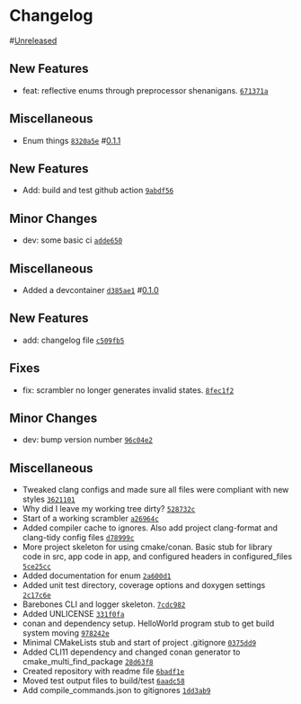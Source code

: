 # Changelog

#[Unreleased](https://github.com/bwhitchurch/CubeTimer/compare/0.1.1...HEAD)

## New Features

- feat: reflective enums through preprocessor shenanigans. [`671371a`](https://github.com/bwhitchurch/CubeTimer/commit/671371a80af9226e1778da5d8a71b2970a5b6d40)

## Miscellaneous

- Enum things [`8320a5e`](https://github.com/bwhitchurch/CubeTimer/commit/8320a5ee7d8ffa4e60959c8de8ed9dcadecc7703)
#[0.1.1](https://github.com/bwhitchurch/CubeTimer/compare/0.1.0...0.1.1)

## New Features

- Add: build and test github action [`9abdf56`](https://github.com/bwhitchurch/CubeTimer/commit/9abdf5625baa201edb13cab1a4e2500f5ac396fe)

## Minor Changes

- dev: some basic ci [`adde650`](https://github.com/bwhitchurch/CubeTimer/commit/adde6502800a7ca5425df555e5ffed572a7dab2f)

## Miscellaneous

- Added a devcontainer [`d385ae1`](https://github.com/bwhitchurch/CubeTimer/commit/d385ae1286ea190dca818ad0048f5a6c7fc1a8f2)
#[0.1.0]()

## New Features

- add: changelog file [`c509fb5`](https://github.com/bwhitchurch/CubeTimer/commit/c509fb5d43dbb69b4d3320a10fb44701b9021bfb)

## Fixes

- fix: scrambler no longer generates invalid states. [`8fec1f2`](https://github.com/bwhitchurch/CubeTimer/commit/8fec1f21fa42cfb7d4a586743f06d422125916b4)

## Minor Changes

- dev: bump version number [`96c04e2`](https://github.com/bwhitchurch/CubeTimer/commit/96c04e22854909f6f4540728f23f8523025bf748)

## Miscellaneous

- Tweaked clang configs and made sure all files were compliant with new styles [`3621101`](https://github.com/bwhitchurch/CubeTimer/commit/36211013a9b643c26633c5fd9979a88fc5f01af3)
- Why did I leave my working tree dirty? [`528732c`](https://github.com/bwhitchurch/CubeTimer/commit/528732cd351071def42604c5add3499352a72318)
- Start of a working scrambler [`a26964c`](https://github.com/bwhitchurch/CubeTimer/commit/a26964c325d2bd63e69aff699bdc721aef60e106)
- Added compiler cache to ignores. Also add project clang-format and clang-tidy config files [`d78999c`](https://github.com/bwhitchurch/CubeTimer/commit/d78999c1ebcfb4be666513641b98431855da0915)
- More project skeleton for using cmake/conan. Basic stub for library code in src, app code in app, and configured headers in configured_files [`5ce25cc`](https://github.com/bwhitchurch/CubeTimer/commit/5ce25cc2cdf29dbda1b9399279688f8b058230af)
- Added documentation for enum [`2a600d1`](https://github.com/bwhitchurch/CubeTimer/commit/2a600d111fc1d93206cad15695472dec93d8c126)
- Added unit test directory, coverage options and doxygen settings [`2c17c6e`](https://github.com/bwhitchurch/CubeTimer/commit/2c17c6ed93e24c8e5d0bf864807862dd750a0879)
- Barebones CLI and logger skeleton. [`7cdc982`](https://github.com/bwhitchurch/CubeTimer/commit/7cdc982ca5db47d0e6793e5cbe44125011407252)
- Added UNLICENSE [`331f0fa`](https://github.com/bwhitchurch/CubeTimer/commit/331f0fa3bf4e0645a2ef9ddaf2f60a81a6284d5f)
- conan and dependency setup. HelloWorld program stub to get build system moving [`978242e`](https://github.com/bwhitchurch/CubeTimer/commit/978242ee34e68d4f9c1a6551ef590abf736d4e33)
- Minimal CMakeLists stub and start of project .gitignore [`0375dd9`](https://github.com/bwhitchurch/CubeTimer/commit/0375dd9f52dcbf3a044e6f0feb70a418da86c048)
- Added CLI11 dependency and changed conan generator to cmake_multi_find_package [`28d63f8`](https://github.com/bwhitchurch/CubeTimer/commit/28d63f8d6dcbdb99949dcbd3009a60e95a33682f)
- Created repository with readme file [`6badf1e`](https://github.com/bwhitchurch/CubeTimer/commit/6badf1e8bf05f7875f06a8dfca5bfe62f9372f1b)
- Moved test output files to build/test [`6aadc58`](https://github.com/bwhitchurch/CubeTimer/commit/6aadc58bc596afce0faaa538356b90c2624da1d9)
- Add compile_commands.json to gitignores [`1dd3ab9`](https://github.com/bwhitchurch/CubeTimer/commit/1dd3ab99622a96a1998ded119b0aa4e4cbe11b28)
